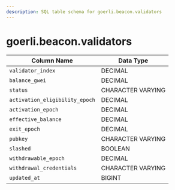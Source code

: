 ```yaml
---
description: SQL table schema for goerli.beacon.validators
---
```


# goerli.beacon.validators

| Column Name                    | Data Type         |
| ------------------------------ | ----------------- |
| `validator_index`              | DECIMAL           |
| `balance_gwei`                 | DECIMAL           |
| `status`                       | CHARACTER VARYING |
| `activation_eligibility_epoch` | DECIMAL           |
| `activation_epoch`             | DECIMAL           |
| `effective_balance`            | DECIMAL           |
| `exit_epoch`                   | DECIMAL           |
| `pubkey`                       | CHARACTER VARYING |
| `slashed`                      | BOOLEAN           |
| `withdrawable_epoch`           | DECIMAL           |
| `withdrawal_credentials`       | CHARACTER VARYING |
| `updated_at`                   | BIGINT            |
